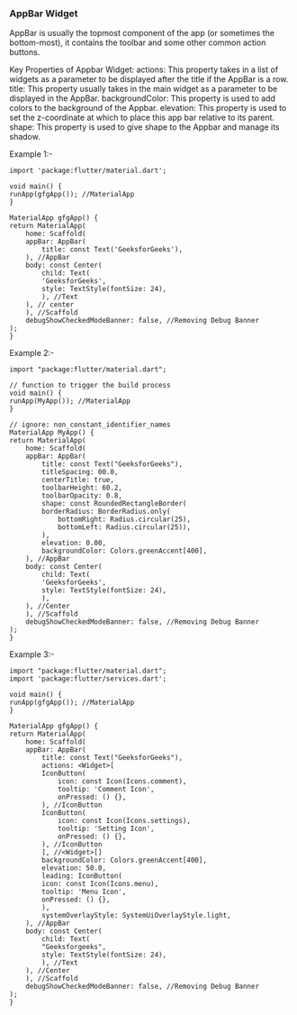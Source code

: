 ### AppBar Widget

AppBar is usually the topmost component of the app (or sometimes the bottom-most),
it contains the toolbar and some other common action buttons.

Key Properties of Appbar Widget:
actions: This property takes in a list of widgets as a parameter to be 
displayed after the title if the AppBar is a row.
title: This property usually takes in the main widget as a parameter 
to be displayed in the AppBar.
backgroundColor: This property is used to add colors to the background of the Appbar.
elevation: This property is used to set the z-coordinate at which to place 
this app bar relative to its parent.
shape: This property is used to give shape to the Appbar and manage its shadow.

Example 1:-

```
import 'package:flutter/material.dart';

void main() {
runApp(gfgApp()); //MaterialApp
}

MaterialApp gfgApp() {
return MaterialApp(
	home: Scaffold(
	appBar: AppBar(
		title: const Text('GeeksforGeeks'),
	), //AppBar
	body: const Center(
		child: Text(
		'GeeksforGeeks',
		style: TextStyle(fontSize: 24),
		), //Text
	), // center
	), //Scaffold
	debugShowCheckedModeBanner: false, //Removing Debug Banner
);
}

```
Example 2:-
```
import "package:flutter/material.dart";

// function to trigger the build process
void main() {
runApp(MyApp()); //MaterialApp
}

// ignore: non_constant_identifier_names
MaterialApp MyApp() {
return MaterialApp(
	home: Scaffold(
	appBar: AppBar(
		title: const Text("GeeksforGeeks"),
		titleSpacing: 00.0,
		centerTitle: true,
		toolbarHeight: 60.2,
		toolbarOpacity: 0.8,
		shape: const RoundedRectangleBorder(
		borderRadius: BorderRadius.only(
			bottomRight: Radius.circular(25),
			bottomLeft: Radius.circular(25)),
		),
		elevation: 0.00,
		backgroundColor: Colors.greenAccent[400],
	), //AppBar
	body: const Center(
		child: Text(
		'GeeksforGeeks',
		style: TextStyle(fontSize: 24),
		),
	), //Center
	), //Scaffold
	debugShowCheckedModeBanner: false, //Removing Debug Banner
);
}

```

Example 3:-

```
import "package:flutter/material.dart";
import 'package:flutter/services.dart';

void main() {
runApp(gfgApp()); //MaterialApp
}

MaterialApp gfgApp() {
return MaterialApp(
	home: Scaffold(
	appBar: AppBar(
		title: const Text("GeeksforGeeks"),
		actions: <Widget>[
		IconButton(
			icon: const Icon(Icons.comment),
			tooltip: 'Comment Icon',
			onPressed: () {},
		), //IconButton
		IconButton(
			icon: const Icon(Icons.settings),
			tooltip: 'Setting Icon',
			onPressed: () {},
		), //IconButton
		], //<Widget>[]
		backgroundColor: Colors.greenAccent[400],
		elevation: 50.0,
		leading: IconButton(
		icon: const Icon(Icons.menu),
		tooltip: 'Menu Icon',
		onPressed: () {},
		),
		systemOverlayStyle: SystemUiOverlayStyle.light,
	), //AppBar
	body: const Center(
		child: Text(
		"Geeksforgeeks",
		style: TextStyle(fontSize: 24),
		), //Text
	), //Center
	), //Scaffold
	debugShowCheckedModeBanner: false, //Removing Debug Banner
);
}

```